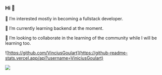 ### Hi 👋 

👀 I’m interested mostly in becoming a fullstack developer.

🌱 I’m currently learning backend at the moment.

💞️ I’m looking to collaborate in the learning of the community while I will be learning too. 

![https://github.com/VinciusGoulart](https://github-readme-stats.vercel.app/api?username=ViniciusGoulart)

[<img src="https://img.shields.io/badge/linkedin-%230077B5.svg?&style=for-the-badge&logo=linkedin&logoColor=white" />](https://www.linkedin.com/in/vinicius-goulart-996334268/)
